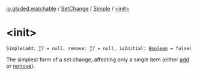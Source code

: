 [io.gladed.watchable](../../index.md) / [SetChange](../index.md) / [Simple](index.md) / [&lt;init&gt;](./-init-.md)

# &lt;init&gt;

`Simple(add: `[`T`](index.md#T)`? = null, remove: `[`T`](index.md#T)`? = null, isInitial: `[`Boolean`](https://kotlinlang.org/api/latest/jvm/stdlib/kotlin/-boolean/index.html)` = false)`

The simplest form of a set change, affecting only a single item (either [add](add.md) or [remove](remove.md)).

